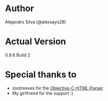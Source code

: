 # Author
Alejandro Silva (@alexsays28)
# Actual Version
0.9.6 Build 2
# Special thanks to
* zootreeves for the [Objective-C-HTML-Parser](https://github.com/zootreeves/Objective-C-HMTL-Parser)
* My girlfriend for the support :)

